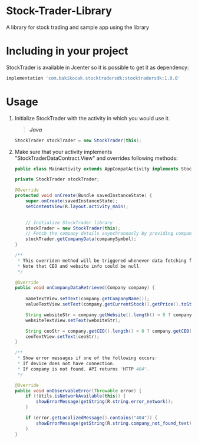 # Stock-Trader-Library

A library for stock trading and sample app using the library


# Including in your project
StockTrader is available in Jcenter so it is possible to get it as dependency:
```gradle
implementation 'com.bakikocak.stocktradersdk:stocktradersdk:1.0.0'
```

# Usage

1. Initialize StockTrader with the activity in which you would use it.

    > **_Java_**
    ```java
    StockTrader stockTrader = new StockTrader(this);
    ```
    
2. Make sure that your activity implements "StockTraderDataContract.View" and overrides following methods:

    ```java
    public class MainActivity extends AppCompatActivity implements StockTraderDataContract.View {
    
    private StockTrader stockTrader;
    
    @Override
    protected void onCreate(Bundle savedInstanceState) {
        super.onCreate(savedInstanceState);
        setContentView(R.layout.activity_main);
        

        // Initialize StockTrader library
        stockTrader = new StockTrader(this);
        // Fetch the company details asynchronously by providing company symbols such as "aapl" for Apple, "tsla" for Tesla.
        stockTrader.getCompanyData(companySymbol);
    }

    /**
     * This overriden method will be triggered whenever data fetching from API is completed
     * Note that CEO and website info could be null.
     */

    @Override
    public void onCompanyDataRetrieved(Company company) {
        
        nameTextView.setText(company.getCompanyName());
        valueTextView.setText(company.getCurrentStock().getPrice().toString());

        String websiteStr = company.getWebsite().length() > 0 ? company.getWebsite() : getString(R.string.no_data_text);
        websiteTextView.setText(websiteStr);

        String ceoStr = company.getCEO().length() > 0 ? company.getCEO() : getString(R.string.no_data_text);
        ceoTextView.setText(ceoStr);
    }

    /**
     * Show error messages if one of the following occurs:
     * If device does not have connection.
     * If company is not found, API returns "HTTP 404".
     */

    @Override
    public void onObservableError(Throwable error) {
        if (!Utils.isNetworkAvailable(this)) {
            showErrorMessage(getString(R.string.error_network));
        }

        if (error.getLocalizedMessage().contains("404")) {
            showErrorMessage(getString(R.string.company_not_found_text));
        }
    }

    ```